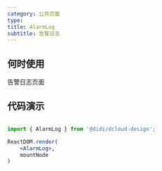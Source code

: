 ```yaml
---
category: 公共页面
type: 
title: AlarmLog
subtitle: 告警日志
---
```


## 何时使用

告警日志页面

## 代码演示

``` jsx | pure

import { AlarmLog } from '@didi/dcloud-design';

ReactDOM.render(
    <AlarmLog>,
    mountNode
)
```

